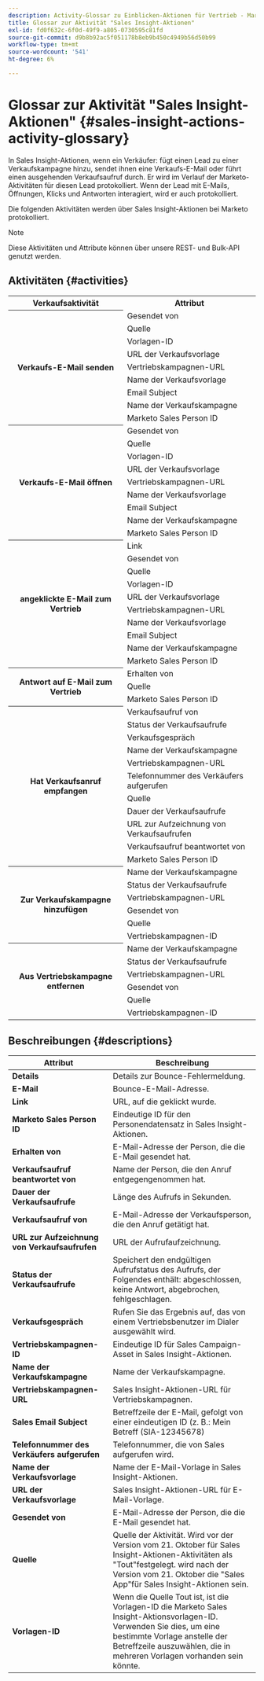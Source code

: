 ```yaml
---
description: Activity-Glossar zu Einblicken-Aktionen für Vertrieb - Marketo-Dokumente - Produktdokumentation
title: Glossar zur Aktivität "Sales Insight-Aktionen"
exl-id: fd0f632c-6f0d-49f9-a805-0730595c81fd
source-git-commit: d9b8b92ac5f051178b8eb9b450c4949b56d50b99
workflow-type: tm+mt
source-wordcount: '541'
ht-degree: 6%

---
```


# Glossar zur Aktivität &quot;Sales Insight-Aktionen&quot; {#sales-insight-actions-activity-glossary}

In Sales Insight-Aktionen, wenn ein Verkäufer: fügt einen Lead zu einer Verkaufskampagne hinzu, sendet ihnen eine Verkaufs-E-Mail oder führt einen ausgehenden Verkaufsaufruf durch. Er wird im Verlauf der Marketo-Aktivitäten für diesen Lead protokolliert. Wenn der Lead mit E-Mails, Öffnungen, Klicks und Antworten interagiert, wird er auch protokolliert.

Die folgenden Aktivitäten werden über Sales Insight-Aktionen bei Marketo protokolliert.

>[!NOTE]
>
>Diese Aktivitäten und Attribute können über unsere REST- und Bulk-API genutzt werden.

## Aktivitäten {#activities}

<table>
 <tr>
  <th>Verkaufsaktivität</th>
  <th>Attribut</th>
 </tr>
 <tr>
  <th rowspan="9">Verkaufs-E-Mail senden</th>
  <td>Gesendet von</td>
 </tr>
 <tr>
  <td>Quelle</td>
 </tr>
 <tr>
  <td>Vorlagen-ID</td>
 </tr>
 <tr>
  <td>URL der Verkaufsvorlage</td>
 </tr>
 <tr>
  <td>Vertriebskampagnen-URL</td>
 </tr>
 <tr>
  <td>Name der Verkaufsvorlage</td>
 </tr>
 <tr>
  <td>Email Subject</td>
 </tr>
 <tr>
  <td>Name der Verkaufskampagne</td>
 </tr>
 <tr>
  <td>Marketo Sales Person ID</td>
 </tr>
 <tr>
  <th rowspan="9">Verkaufs-E-Mail öffnen</th>
  <td>Gesendet von</td>
 </tr>
 <tr>
  <td>Quelle</td>
 </tr>
 <tr>
  <td>Vorlagen-ID</td>
 </tr>
 <tr>
  <td>URL der Verkaufsvorlage</td>
 </tr>
 <tr>
  <td>Vertriebskampagnen-URL</td>
 </tr>
 <tr>
  <td>Name der Verkaufsvorlage</td>
 </tr>
 <tr>
  <td>Email Subject</td>
 </tr>
 <tr>
  <td>Name der Verkaufskampagne</td>
 </tr>
 <tr>
  <td>Marketo Sales Person ID</td>
 </tr>
 <tr>
  <th rowspan="10">angeklickte E-Mail zum Vertrieb</th>
  <td>Link</td>
 </tr>
 <tr>
  <td>Gesendet von</td>
 </tr>
 <tr>
  <td>Quelle</td>
 </tr>
 <tr>
  <td>Vorlagen-ID</td>
 </tr>
 <tr>
  <td>URL der Verkaufsvorlage</td>
 </tr>
 <tr>
  <td>Vertriebskampagnen-URL</td>
 </tr>
 <tr>
  <td>Name der Verkaufsvorlage</td>
 </tr>
 <tr>
  <td>Email Subject</td>
 </tr>
 <tr>
  <td>Name der Verkaufskampagne</td>
 </tr>
 <tr>
  <td>Marketo Sales Person ID</td>
 </tr>
<tr>
  <th rowspan="3">Antwort auf E-Mail zum Vertrieb</th>
  <td>Erhalten von</td>
 </tr>
 <tr>
  <td>Quelle</td>
 </tr>
 <tr>
  <td>Marketo Sales Person ID</td>
 </tr>
 <tr>
  <th rowspan="11">Hat Verkaufsanruf empfangen</th>
  <td>Verkaufsaufruf von</td>
 </tr>
 <tr>
  <td>Status der Verkaufsaufrufe</td>
 </tr>
 <tr>
  <td>Verkaufsgespräch</td>
 </tr>
 <tr>
  <td>Name der Verkaufskampagne</td>
 </tr>
 <tr>
  <td>Vertriebskampagnen-URL</td>
 </tr>
 <tr>
  <td>Telefonnummer des Verkäufers aufgerufen</td>
 </tr>
 <tr>
  <td>Quelle</td>
 </tr>
 <tr>
  <td>Dauer der Verkaufsaufrufe</td>
 </tr>
 <tr>
  <td>URL zur Aufzeichnung von Verkaufsaufrufen</td>
 </tr>
  <tr>
  <td>Verkaufsaufruf beantwortet von</td>
 </tr>
 <tr>
  <td>Marketo Sales Person ID</td>
 </tr>
 <tr>
  <th rowspan="6">Zur Verkaufskampagne hinzufügen</th>
  <td>Name der Verkaufskampagne</td>
 </tr>
 <tr>
  <td>Status der Verkaufsaufrufe</td>
 </tr>
 <tr>
  <td>Vertriebskampagnen-URL</td>
 </tr>
 <tr>
  <td>Gesendet von</td>
 </tr>
 <tr>
  <td>Quelle</td>
 </tr>
 <tr>
  <td>Vertriebskampagnen-ID</td>
 </tr>
 <tr>
  <th rowspan="6">Aus Vertriebskampagne entfernen</th>
  <td>Name der Verkaufskampagne</td>
 </tr>
 <tr>
  <td>Status der Verkaufsaufrufe</td>
 </tr>
 <tr>
  <td>Vertriebskampagnen-URL</td>
 </tr>
 <tr>
  <td>Gesendet von</td>
 </tr>
 <tr>
  <td>Quelle</td>
 </tr>
 <tr>
  <td>Vertriebskampagnen-ID</td>
 </tr>
</table>

## Beschreibungen {#descriptions}

<table> 
 <tr>
  <th>Attribut</th>
  <th>Beschreibung</th>
 </tr>
 <tbody> 
 <tr> 
   <td><strong>Details</strong></td> 
   <td>Details zur Bounce-Fehlermeldung.</td> 
  </tr> 
  <tr> 
   <td><strong>E-Mail</strong></td> 
   <td>Bounce-E-Mail-Adresse.</td> 
  </tr> 
  <tr> 
   <td><strong>Link</strong></td> 
   <td>URL, auf die geklickt wurde.</td> 
  </tr> 
  <tr> 
   <td><strong>Marketo Sales Person ID</strong></td> 
   <td>Eindeutige ID für den Personendatensatz in Sales Insight-Aktionen.</td> 
  </tr> 
  <tr> 
   <td><strong>Erhalten von</strong></td> 
   <td>E-Mail-Adresse der Person, die die E-Mail gesendet hat.</td> 
  </tr>
  <tr> 
   <td><strong>Verkaufsaufruf beantwortet von</strong></td> 
   <td>Name der Person, die den Anruf entgegengenommen hat.</td> 
  </tr>
  <tr> 
   <td><strong>Dauer der Verkaufsaufrufe</strong></td> 
   <td>Länge des Aufrufs in Sekunden.</td> 
  </tr>
  <tr> 
   <td><strong>Verkaufsaufruf von</strong></td> 
   <td>E-Mail-Adresse der Verkaufsperson, die den Anruf getätigt hat.</td> 
  </tr>
  <tr> 
   <td><strong>URL zur Aufzeichnung von Verkaufsaufrufen</strong></td> 
   <td>URL der Aufrufaufzeichnung.</td> 
  </tr>
  <tr> 
   <td><strong>Status der Verkaufsaufrufe</strong></td> 
   <td>Speichert den endgültigen Aufrufstatus des Aufrufs, der Folgendes enthält: abgeschlossen, keine Antwort, abgebrochen, fehlgeschlagen.</td> 
  </tr>
  <tr> 
   <td><strong>Verkaufsgespräch</strong></td> 
   <td>Rufen Sie das Ergebnis auf, das von einem Vertriebsbenutzer im Dialer ausgewählt wird.</td> 
  </tr>
  <tr> 
   <td><strong>Vertriebskampagnen-ID</strong></td> 
   <td>Eindeutige ID für Sales Campaign-Asset in Sales Insight-Aktionen.</td> 
  </tr>
  <tr> 
   <td><strong>Name der Verkaufskampagne</strong></td> 
   <td>Name der Verkaufskampagne.</td> 
  </tr>
  <tr> 
   <td><strong>Vertriebskampagnen-URL</strong></td> 
   <td>Sales Insight-Aktionen-URL für Vertriebskampagnen.</td> 
  </tr>
  <tr> 
   <td><strong>Sales Email Subject</strong></td> 
   <td>Betreffzeile der E-Mail, gefolgt von einer eindeutigen ID (z. B.: Mein Betreff (SIA-12345678)</td> 
  </tr>
  <tr> 
   <td><strong>Telefonnummer des Verkäufers aufgerufen</strong></td> 
   <td>Telefonnummer, die von Sales aufgerufen wird.</td> 
  </tr>
  <tr> 
   <td><strong>Name der Verkaufsvorlage</strong></td> 
   <td>Name der E-Mail-Vorlage in Sales Insight-Aktionen.</td> 
  </tr>
  <tr> 
   <td><strong>URL der Verkaufsvorlage</strong></td> 
   <td>Sales Insight-Aktionen-URL für E-Mail-Vorlage.</td> 
  </tr>
  <tr> 
   <td><strong>Gesendet von</strong></td>
   <td>E-Mail-Adresse der Person, die die E-Mail gesendet hat.</td> 
  </tr> 
  <tr> 
   <td><strong>Quelle</strong></td> 
   <td>Quelle der Aktivität. Wird vor der Version vom 21. Oktober für Sales Insight-Aktionen-Aktivitäten als "Tout"festgelegt. wird nach der Version vom 21. Oktober die "Sales App"für Sales Insight-Aktionen sein.</td>
  </tr> 
  <tr> 
   <td><strong>Vorlagen-ID</strong></td> 
   <td>Wenn die Quelle Tout ist, ist die Vorlagen-ID die Marketo Sales Insight-Aktionsvorlagen-ID. Verwenden Sie dies, um eine bestimmte Vorlage anstelle der Betreffzeile auszuwählen, die in mehreren Vorlagen vorhanden sein könnte.
</td> 
  </tr> 
 </tbody> 
</table>
